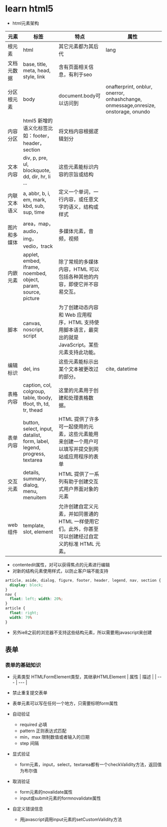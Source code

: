 # learn html5
- html元素架构

| 元素 | 标签 | 特点 | 属性 |
|-----| ---- | --- | ---- |
| 根元素 | html | 其它元素都为其后代 | lang |
| 文档元数据|  base, title, meta, head, style, link| 含有页面相关信息，有利于seo ||
| 分区根元素 | body | document.body可以访问到| onafterprint, onblur, onerror, onhashchange, onmessage,onresize, onstorage, onundo
| 内容分区 | html5  新增的语义化标签比如：footer，header，section|  将文档内容根据逻辑划分 | |
| 文本内容 |  div, p, pre, ul, blockquote, dd, dir, hr, li ... | 这些元素能标识内容的宗旨或结构 | |
| 内联文本语义 | a, abbr, b, i, em, mark, kbd, sub, sup, time | 定义一个单词，一行内容，或任意文字的语义，结构或样式| |
| 图片和多媒体 | area，map，audio，img，vedio，track | 多媒体元素，音频，视频 | |
| 内嵌元素 | applet, embed, iframe, noembed, object, param, source, picture| 除了常规的多媒体内容，HTML 可以包括各种其他的内容，即使它并不容易交互。||
| 脚本 | canvas, noscript, script |为了创建动态内容和 Web 应用程序，HTML 支持使用脚本语言，最突出的就是 JavaScript。某些元素支持此功能。||
| 编辑标识 | del, ins | 这些元素能标示出某个文本被更改过的部分。 | cite, datetime |
| 表格内容 | caption, col, colgroup, table, tbody, tfoot, th, td, tr, thead |  这里的元素用于创建和处理表格数据。 ||
| 表单内容 | button, select, input, datalist, form, label, legend, progress, textarea| HTML 提供了许多可一起使用的元素，这些元素能用来创建一个用户可以填写并提交到网站或应用程序的表单||
| 交互元素 | details, summary, dialog, menu, menuitem | HTML 提供了一系列有助于创建交互式用户界面对象的元素||
| web组件 | template, slot, element| 允许创建自定义元素，并如同普通的 HTML 一样使用它们。此外，你甚至可以创建经过自定义的标准 HTML 元素。 ||
- contentedit属性，对可以获得焦点的元素进行编辑
- 对新的结构元素使用样式，以防止客户端不能支持
```css
article, aside, dialog, figure, footer, header, legend, nav, section {
  display: block;
}
nav {
  float: left; width: 20%;
}
article {
  float: right;
  width: 79%
}
```
- 另外ie8之前的浏览器不支持这些结构元素，所以需要用javascript来创建
## 表单
### 表单的基础知识
- 元素类型 HTMLFormElement类型，其继承HTMLElement
| 属性 | 描述 |
| --- | --- |

- 禁止重复提交表单
- 表单元素可以写在任何一个地方，只需要标明form属性
- 自动验证
  - required 必填
  - pattern 正则表达式匹配
  - min，max 限制数值或者输入的日期
  - step 间隔
- 显式验证
  - form元素，input，select，textarea都有一个checkValidity方法，返回值为布尔值
- 取消验证
  - form元素的novalidate属性
  - input或submit元素的formnovalidate属性
- 自定义错误信息
  - 用javascript调用input元素的setCustomValidity方法
  